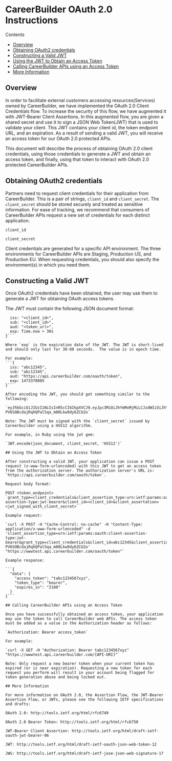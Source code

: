 # CareerBuilder OAuth 2.0 Instructions

Contents

- [Overview](#overview)
- [Obtaining OAuth2 credentials](#obtaining-oAuth2-credentials)
- [Constructing a Valid JWT](#constructing-a-valid-jwt)
- [Using the JWT to Obtain an Access Token](#using-the-jwt-to-obtain-an-access-token)
- [Calling CareerBuilder APIs using an Access Token](#calling-careerbuilder-apis-using-an-access-token)
- [More Information](#more-information)

## Overview

In order to facilitate external customers accessing resources(Services) owned by CareerBuilder, we have implemented the OAuth 2.0 Client Credentials flow.  To increase the security of this flow, we have augmented it with JWT-Bearer Client Assertions.  In this augmented flow, you are given a shared secret and use it to sign a JSON Web Token(JWT) that is used to validate your client.  This JWT contains your client id, the token endpoint URL, and an expiration.  As a result of sending a valid JWT, you will receive an access token for our OAuth 2.0 protected APIs.

This document will describe the process of obtaining OAuth 2.0 client credentials, using those credentials to generate a JWT and obtain an access token, and finally, using that token to interact with OAuth 2.0 protected CareerBuilder APIs.

## Obtaining OAuth2 credentials

Partners need to request client credentials for their application from CareerBuilder. This is a pair of strings, `client_id` and `client_secret`. The `client_secret` should be stored securely and treated as sensitive information. For ease of tracking, we recommend that consumers of CareerBuilder APIs request a new set of credentials for each distinct application.

`client_id`

`client_secret`

Client credentials are generated for a specific API environment. The three environments for CareerBuilder APIs are Staging, Production US, and Production EU. When requesting credentials, you should also specify the environment(s) in which you need them.

## Constructing a Valid JWT

Once OAuth2 credentials have been obtained, the user may use them to generate a JWT for obtaining OAuth access tokens.

The JWT must contain the following JSON document format:  

```{ 
  iss: "<client_id>",
  sub: "<client_id>",
  aud: "<token_url>",
  exp: Time.now + 30s
}```

Where `exp` is the expiration date of the JWT. The JWT is short-lived and should only last for 30-60 seconds.  The value is in epoch time.    

For example:
```{
  iss: "abc12345", 
  sub: "abc12345", 
  aud: "https://api.careerbuilder.com/oauth/token", 
  exp: 1473378085
}```

After encoding the JWT, you should get something similar to the following:

`eyJhbGciOiJIUzI1NiIsInR5cCI6IkpXVCJ9.eyJpc3MiOiJhYmMxMjMiLCJzdWIiOiJhYmMxMjMiLCJhdWQiOiJodHRwczovL3d3d3Rlc3QuYXBpLmNhcmVlcmJ1aWxkZXIuY29tL29hdXRoL3Rva2VuIiwiZXhwIjozMDB9.c1mdrM-PV6SOBcdajRqhQPal5qa_m00Lkw9dy6ZCU2o`

Note: The JWT must be signed with the `client_secret` issued by Careerbuilder using a HS512 algorithm.  

For example, in Ruby using the jwt gem:

`JWT.encode(json_document, client_secret, 'HS512')`

## Using the JWT to Obtain an Access Token

After constructing a valid JWT, your application can issue a POST request (x-www-form-urlencoded) with this JWT to get an access token from the authorization server. The authorization server's URL is: `https://api.careerbuilder.com/oauth/token`.

Request body format:

POST <token_endpoint> `grant_type=client_credentials&client_assertion_type:urn:ietf:params:oauth:client-assertion-type:jwt-bearer&client_id=<client_id>&client_assertation=<jwt_signed_with_client_secret>`

Example request:

`curl -X POST -H "Cache-Control: no-cache" -H "Content-Type: application/x-www-form-urlencoded" -d 'client_assertion_type=urn:ietf:params:oauth:client-assertion-type:jwt-bearer&grant_type=client_credentials&client_id=abc12345&client_assertion=eyJhbGciOiJIUzI1NiIsInR5cCI6IkpXVCJ9.eyJpc3MiOiJhYmMxMjMiLCJzdWIiOiJhYmMxMjMiLCJhdWQiOiJodHRwczovL3d3d3Rlc3QuYXBpLmNhcmVlcmJ1aWxkZXIuY29tL29hdXRoL3Rva2VuIiwiZXhwIjozMDB9.c1mdrM-PV6SOBcdajRqhQPal5qa_m00Lkw9dy6ZCU2o' "https://wwwtest.api.careerbuilder.com/oauth/token"` 

Example response:

```{ 
  "data": { 
    "access_token": "tabc1234567xyz", 
    "token_type": "bearer", 
    "expires_in": "2100" 
  }
}```

## Calling CareerBuilder APIs using an Access Token

Once you have successfully obtained an access token, your application may use the token to call CareerBuilder web APIs. The access token must be added as a value in the Authorization header as follows:

`Authorization: Bearer access_token` 

For example:

`curl -X GET -H "Authorization: Bearer tabc1234567xyz" "https://wwwtest.api.careerbuilder.com/[API-URI]"`

Note: Only request a new bearer token when your current token has expired (or is near expiration). Requesting a new token for each request you perform will result in your account being flagged for token generation abuse and being locked out.

## More Information

For more information on OAuth 2.0, the Assertion Flow, the JWT-Bearer Assertion Flow, or JWTs, please see the following IETF specifications and drafts: 

OAuth 2.0: http://tools.ietf.org/html/rfc6749  

OAuth 2.0 Bearer Token: http://tools.ietf.org/html/rfc6750  

JWT-Bearer Client Assertion: http://tools.ietf.org/html/draft-ietf-oauth-jwt-bearer-06 

JWT: http://tools.ietf.org/html/draft-ietf-oauth-json-web-token-12 

JWS: http://tools.ietf.org/html/draft-ietf-jose-json-web-signature-17 